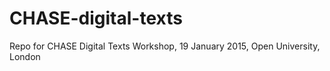 # CHASE-digital-texts
Repo for CHASE Digital Texts Workshop, 19 January 2015, Open University, London
